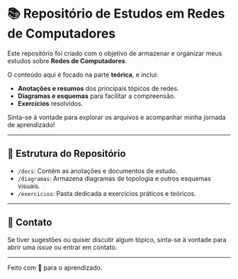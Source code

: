 # 📚 Repositório de Estudos em Redes de Computadores

Este repositório foi criado com o objetivo de armazenar e organizar meus estudos sobre **Redes de Computadores**.

O conteúdo aqui é focado na parte **teórica**, e inclui:

* **Anotações e resumos** dos principais tópicos de redes.
* **Diagramas e esquemas** para facilitar a compreensão.
* **Exercícios** resolvidos.

Sinta-se à vontade para explorar os arquivos e acompanhar minha jornada de aprendizado!

---

## 📌 Estrutura do Repositório

* `/docs`: Contém as anotações e documentos de estudo.
* `/diagramas`: Armazena diagramas de topologia e outros esquemas visuais.
* `/exercicios`: Pasta dedicada a exercícios práticos e teóricos.

---

## 🤝 Contato

Se tiver sugestões ou quiser discutir algum tópico, sinta-se à vontade para abrir uma _issue_ ou entrar em contato.

---

Feito com 💙 para o aprendizado.
